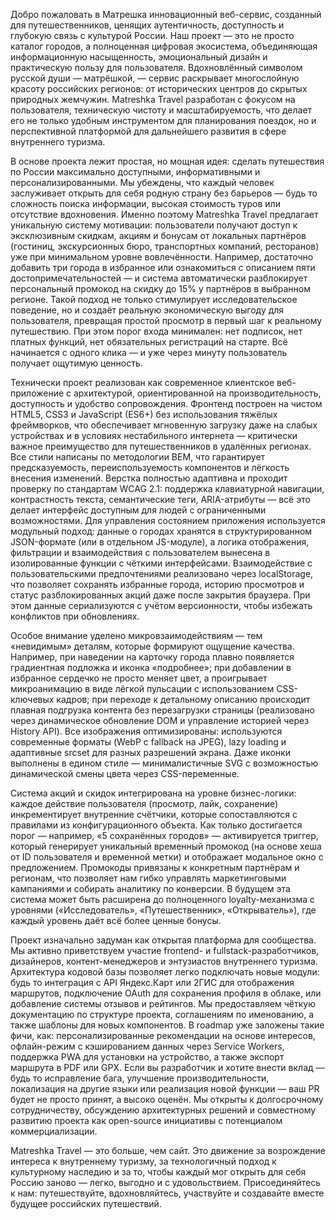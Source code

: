 Добро пожаловать в Матрешка инновационный веб-сервис, созданный для путешественников, ценящих аутентичность, доступность и глубокую связь с культурой России. Наш проект — это не просто каталог городов, а полноценная цифровая экосистема, объединяющая информационную насыщенность, эмоциональный дизайн и практическую пользу для пользователя. Вдохновлённый символом русской души — матрёшкой, — сервис раскрывает многослойную красоту российских регионов: от исторических центров до скрытых природных жемчужин. Matreshka Travel разработан с фокусом на пользователя, техническую чистоту и масштабируемость, что делает его не только удобным инструментом для планирования поездок, но и перспективной платформой для дальнейшего развития в сфере внутреннего туризма.

В основе проекта лежит простая, но мощная идея: сделать путешествия по России максимально доступными, информативными и персонализированными. Мы убеждены, что каждый человек заслуживает открыть для себя родную страну без барьеров — будь то сложность поиска информации, высокая стоимость туров или отсутствие вдохновения. Именно поэтому Matreshka Travel предлагает уникальную систему мотивации: пользователи получают доступ к эксклюзивным скидкам, акциям и бонусам от локальных партнёров (гостиниц, экскурсионных бюро, транспортных компаний, ресторанов) уже при минимальном уровне вовлечённости. Например, достаточно добавить три города в избранное или ознакомиться с описанием пяти достопримечательностей — и система автоматически разблокирует персональный промокод на скидку до 15% у партнёров в выбранном регионе. Такой подход не только стимулирует исследовательское поведение, но и создаёт реальную экономическую выгоду для пользователя, превращая простой просмотр в первый шаг к реальному путешествию. При этом порог входа минимален: нет подписок, нет платных функций, нет обязательных регистраций на старте. Всё начинается с одного клика — и уже через минуту пользователь получает ощутимую ценность.

Технически проект реализован как современное клиентское веб-приложение с архитектурой, ориентированной на производительность, доступность и удобство сопровождения. Фронтенд построен на чистом HTML5, CSS3 и JavaScript (ES6+) без использования тяжёлых фреймворков, что обеспечивает мгновенную загрузку даже на слабых устройствах и в условиях нестабильного интернета — критически важное преимущество для путешественников в удалённых регионах. Все стили написаны по методологии BEM, что гарантирует предсказуемость, переиспользуемость компонентов и лёгкость внесения изменений. Верстка полностью адаптивна и проходит проверку по стандартам WCAG 2.1: поддержка клавиатурной навигации, контрастность текста, семантические теги, ARIA-атрибуты — всё это делает интерфейс доступным для людей с ограниченными возможностями. Для управления состоянием приложения используется модульный подход: данные о городах хранятся в структурированном JSON-формате (или в отдельном JS-модуле), а логика отображения, фильтрации и взаимодействия с пользователем вынесена в изолированные функции с чёткими интерфейсами. Взаимодействие с пользовательскими предпочтениями реализовано через localStorage, что позволяет сохранять избранные города, историю просмотров и статус разблокированных акций даже после закрытия браузера. При этом данные сериализуются с учётом версионности, чтобы избежать конфликтов при обновлениях.

Особое внимание уделено микровзаимодействиям — тем «невидимым» деталям, которые формируют ощущение качества. Например, при наведении на карточку города плавно появляется градиентная подложка и иконка «подробнее»; при добавлении в избранное сердечко не просто меняет цвет, а проигрывает микроанимацию в виде лёгкой пульсации с использованием CSS-ключевых кадров; при переходе к детальному описанию происходит плавная подгрузка контента без перезагрузки страницы (реализовано через динамическое обновление DOM и управление историей через History API). Все изображения оптимизированы: используются современные форматы (WebP с fallback на JPEG), lazy loading и адаптивные srcset для разных разрешений экрана. Даже иконки выполнены в едином стиле — минималистичные SVG с возможностью динамической смены цвета через CSS-переменные.

Система акций и скидок интегрирована на уровне бизнес-логики: каждое действие пользователя (просмотр, лайк, сохранение) инкрементирует внутренние счётчики, которые сопоставляются с правилами из конфигурационного объекта. Как только достигается порог — например, «5 сохранённых городов» — активируется триггер, который генерирует уникальный временный промокод (на основе хеша от ID пользователя и временной метки) и отображает модальное окно с предложением. Промокоды привязаны к конкретным партнёрам и регионам, что позволяет нам гибко управлять маркетинговыми кампаниями и собирать аналитику по конверсии. В будущем эта система может быть расширена до полноценного loyalty-механизма с уровнями («Исследователь», «Путешественник», «Открыватель»), где каждый уровень даёт всё более ценные бонусы.

Проект изначально задуман как открытая платформа для сообщества. Мы активно приветствуем участие frontend- и fullstack-разработчиков, дизайнеров, контент-менеджеров и энтузиастов внутреннего туризма. Архитектура кодовой базы позволяет легко подключать новые модули: будь то интеграция с API Яндекс.Карт или 2ГИС для отображения маршрутов, подключение OAuth для сохранения профиля в облаке, или добавление системы отзывов и рейтингов. Мы предоставляем чёткую документацию по структуре проекта, соглашениям по именованию, а также шаблоны для новых компонентов. В roadmap уже заложены такие фичи, как: персонализированные рекомендации на основе интересов, офлайн-режим с кэшированием данных через Service Workers, поддержка PWA для установки на устройство, а также экспорт маршрута в PDF или GPX. Если вы разработчик и хотите внести вклад — будь то исправление бага, улучшение производительности, локализация на другие языки или реализация новой функции — ваш PR будет не просто принят, а высоко оценён. Мы открыты к долгосрочному сотрудничеству, обсуждению архитектурных решений и совместному развитию проекта как open-source инициативы с потенциалом коммерциализации.

Matreshka Travel — это больше, чем сайт. Это движение за возрождение интереса к внутреннему туризму, за технологичный подход к культурному наследию и за то, чтобы каждый мог открыть для себя Россию заново — легко, выгодно и с удовольствием. Присоединяйтесь к нам: путешествуйте, вдохновляйтесь, участвуйте и создавайте вместе будущее российских путешествий.
